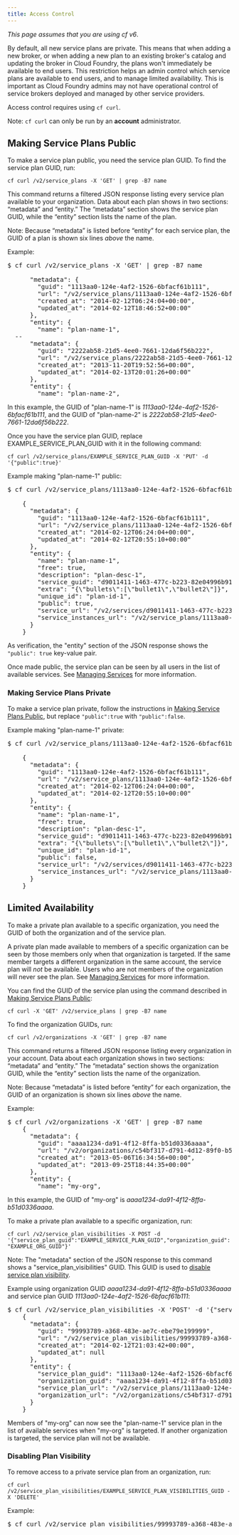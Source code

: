 ```yaml
---
title: Access Control
---
```


_This page assumes that you are using cf v6_.

By default, all new service plans are private.
This means that when adding a new broker, or when adding a new plan to an
existing broker's catalog and updating the broker in Cloud Foundry, the plans
won't immediately be available to end users.
This restriction helps an admin control which service plans are available to end
users, and to manage limited availability.
This is important as Cloud Foundry admins may not have operational control of
service brokers deployed and managed by other service providers.

Access control requires using `cf curl`.

Note: `cf curl` can only be run by an **account** administrator.

## <a id='make-plans-public'></a>Making Service Plans Public ##

To make a service plan public, you need the service plan GUID.
To find the service plan GUID, run:

`cf curl /v2/service_plans -X 'GET' | grep -B7 name`

This command returns a filtered JSON response listing every service plan
available to your organization.
Data about each plan shows in two sections: “metadata” and “entity.”
The “metadata” section shows the service plan GUID, while the “entity” section
lists the name of the plan.

Note: Because “metadata” is listed before “entity” for each service plan, the
GUID of a plan is shown six lines _above_ the name.

Example:

<pre class="terminal">
$ cf curl /v2/service_plans -X 'GET' | grep -B7 name

      "metadata": {
        "guid": "1113aa0-124e-4af2-1526-6bfacf61b111",
        "url": "/v2/service_plans/1113aa0-124e-4af2-1526-6bfacf61b111",
        "created_at": "2014-02-12T06:24:04+00:00",
        "updated_at": "2014-02-12T18:46:52+00:00"
      },
      "entity": {
        "name": "plan-name-1",
  --
      "metadata": {
        "guid": "2222ab58-21d5-4ee0-7661-12da6f56b222",
        "url": "/v2/service_plans/2222ab58-21d5-4ee0-7661-12da6f56b222",
        "created_at": "2013-11-20T19:52:56+00:00",
        "updated_at": "2014-02-13T20:01:26+00:00"
      },
      "entity": {
        "name": "plan-name-2",
</pre>

In this example, the GUID of "plan-name-1" is
_1113aa0-124e-4af2-1526-6bfacf61b111_, and the GUID of "plan-name-2" is
_2222ab58-21d5-4ee0-7661-12da6f56b222_.

Once you have the service plan GUID, replace EXAMPLE\_SERVICE\_PLAN\_GUID with it in the following command:

`cf curl /v2/service_plans/EXAMPLE_SERVICE_PLAN_GUID -X 'PUT' -d '{"public":true}'`

Example making "plan-name-1" public:

<pre class="terminal">
$ cf curl /v2/service_plans/1113aa0-124e-4af2-1526-6bfacf61b111 -X 'PUT' -d '{"public":true}'

    {
      "metadata": {
        "guid": "1113aa0-124e-4af2-1526-6bfacf61b111",
        "url": "/v2/service_plans/1113aa0-124e-4af2-1526-6bfacf61b111",
        "created_at": "2014-02-12T06:24:04+00:00",
        "updated_at": "2014-02-12T20:55:10+00:00"
      },
      "entity": {
        "name": "plan-name-1",
        "free": true,
        "description": "plan-desc-1",
        "service_guid": "d9011411-1463-477c-b223-82e04996b91f",
        "extra": "{\"bullets\":[\"bullet1\",\"bullet2\"]}",
        "unique_id": "plan-id-1",
        "public": true,
        "service_url": "/v2/services/d9011411-1463-477c-b223-82e04996b91f",
        "service_instances_url": "/v2/service_plans/1113aa0-124e-4af2-1526-6bfacf61b111/service_instances"
      }
    }
</pre>

As verification, the "entity" section of the JSON response shows the `"public":
true` key-value pair.

Once made public, the service plan can be seen by all users in the list of
available services.
See [Managing Services](../devguide/services/managing-services.html) for
more information.

### <a id='make-plans-private'></a>Making Service Plans Private ###

To make a service plan private, follow the instructions in [Making Service Plans Public](#make-plans-public), but replace `"public":true` with `"public":false`.

Example making "plan-name-1" private:

<pre class="terminal">
$ cf curl /v2/service_plans/1113aa0-124e-4af2-1526-6bfacf61b111 -X 'PUT' -d '{"public":false}'

    {
      "metadata": {
        "guid": "1113aa0-124e-4af2-1526-6bfacf61b111",
        "url": "/v2/service_plans/1113aa0-124e-4af2-1526-6bfacf61b111",
        "created_at": "2014-02-12T06:24:04+00:00",
        "updated_at": "2014-02-12T20:55:10+00:00"
      },
      "entity": {
        "name": "plan-name-1",
        "free": true,
        "description": "plan-desc-1",
        "service_guid": "d9011411-1463-477c-b223-82e04996b91f",
        "extra": "{\"bullets\":[\"bullet1\",\"bullet2\"]}",
        "unique_id": "plan-id-1",
        "public": false,
        "service_url": "/v2/services/d9011411-1463-477c-b223-82e04996b91f",
        "service_instances_url": "/v2/service_plans/1113aa0-124e-4af2-1526-6bfacf61b111/service_instances"
      }
    }
</pre>

## <a id='limited-availability'></a>Limited Availability ##

To make a private plan available to a specific organization, you need the GUID
of both the organization and of the service plan.

A private plan made available to members of a specific organization can be seen
by those members only when that organization is targeted.
If the same member targets a different organization in the same account, the
service plan will _not_ be available.
Users who are not members of the organization will never see the plan.
See [Managing Services](../devguide/services/managing-services.html) for more
information.

You can find the GUID of the service plan using the command described in [Making Service Plans Public](#make-plans-public):

`cf curl -X 'GET' /v2/service_plans | grep -B7 name`

To find the organization GUIDs, run:

`cf curl /v2/organizations -X 'GET' | grep -B7 name`

This command returns a filtered JSON response listing every organization in your
account.
Data about each organization shows in two sections: “metadata” and “entity.”
The “metadata” section shows the organization GUID, while the “entity” section
lists the name of the organization.

Note: Because “metadata” is listed before “entity” for each organization, the
GUID of an organization is shown six lines *above* the name.

Example:

<pre class="terminal">
$ cf curl /v2/organizations -X 'GET' | grep -B7 name
    {
      "metadata": {
        "guid": "aaaa1234-da91-4f12-8ffa-b51d0336aaaa",
        "url": "/v2/organizations/c54bf317-d791-4d12-89f0-b56d0936cfdc",
        "created_at": "2013-05-06T16:34:56+00:00",
        "updated_at": "2013-09-25T18:44:35+00:00"
      },
      "entity": {
        "name": "my-org",
</pre>

In this example, the GUID of "my-org" is _aaaa1234-da91-4f12-8ffa-b51d0336aaaa_.

To make a private plan available to a specific organization, run:

`cf curl /v2/service_plan_visibilities -X POST -d '{"service_plan_guid":"EXAMPLE_SERVICE_PLAN_GUID","organization_guid":"EXAMPLE_ORG_GUID"}'`

Note: The "metadata" section of the JSON response to this command shows a
"service\_plan\_visibilities" GUID.
This GUID is used to [disable service plan visibility](#delete-plan-visibility).

Example using organization GUID _aaaa1234-da91-4f12-8ffa-b51d0336aaaa_ and service plan GUID _1113aa0-124e-4af2-1526-6bfacf61b111_:

<pre class="terminal">
$ cf curl /v2/service_plan_visibilities -X 'POST' -d '{"service_plan_guid":"1113aa0-124e-4af2-1526-6bfacf61b111","organization_guid":"aaaa1234-da91-4f12-8ffa-b51d0336aaaa"}'
    {
      "metadata": {
        "guid": "99993789-a368-483e-ae7c-ebe79e199999",
        "url": "/v2/service_plan_visibilities/99993789-a368-483e-ae7c-ebe79e199999",
        "created_at": "2014-02-12T21:03:42+00:00",
        "updated_at": null
      },
      "entity": {
        "service_plan_guid": "1113aa0-124e-4af2-1526-6bfacf61b111",
        "organization_guid": "aaaa1234-da91-4f12-8ffa-b51d0336aaaa",
        "service_plan_url": "/v2/service_plans/1113aa0-124e-4af2-1526-6bfacf61b111",
        "organization_url": "/v2/organizations/c54bf317-d791-4d12-89f0-b56d0936cfdc"
      }
    }
</pre>

Members of "my-org" can now see the "plan-name-1" service plan in the list of
available services when "my-org" is targeted.
If another organization is targeted, the service plan will not be available.

### <a id='delete-plan-visibility'></a>Disabling Plan Visibility ###

To remove access to a private service plan from an organization, run:

`cf curl /v2/service_plan_visibilities/EXAMPLE_SERVICE_PLAN_VISIBILITIES_GUID -X 'DELETE'`

Example:

<pre class="terminal">
$ cf curl /v2/service_plan_visibilities/99993789-a368-483e-ae7c-ebe79e199999 -X DELETE
</pre>